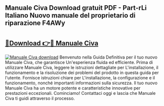 ## Manuale Civa Download gratuit PDF - Part-rLi Italiano Nuovo manuale del proprietario di riparazione F4AWy

# <h2><a href="http://df9jqff.blite.top/?on=Manuale+Civa">🔗Download 👉🔴 Manuale Civa</a></h2>

[![Manuale Civa download](https://i.imgur.com/lujVjoI.png)](http://df9jqff.blite.top/?on=Manuale+Civa)
Benvenuto nella Guida Definitiva per il tuo nuovo Manuale Civa, che garantisce Un'esperienza fluida ed efficiente. Prima di utilizzare Manuale Civa, leggere le istruzioni dettagliate per L'installazione, il funzionamento e la risoluzione dei problemi del prodotto in questa guida per l'utente. Fornisce istruzioni chiare per L'installazione, la configurazione e il funzionamento, nonché importanti informazioni sulla sicurezza. Il tuo nuovo Manuale Civa ha un motore potente e caratteristiche innovative per prestazioni eccezionali. Cominciamo! Contattaci oggi e lascia che Manuale Civa ti guidi attraverso il processo.
